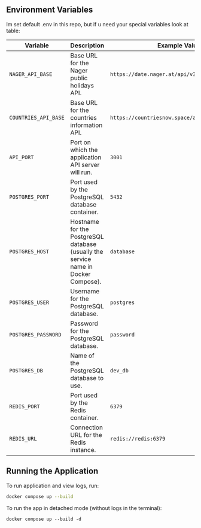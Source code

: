 ## Environment Variables

Im set default .env in this repo, but if u need your special variables look at table:

| Variable              | Description                                                                                  | Example Value                          |
|-----------------------|----------------------------------------------------------------------------------------------|----------------------------------------|
| `NAGER_API_BASE`      | Base URL for the Nager public holidays API.                                                  | `https://date.nager.at/api/v3`         |
| `COUNTRIES_API_BASE`  | Base URL for the countries information API.                                                  | `https://countriesnow.space/api/v0.1/countries` |
| `API_PORT`            | Port on which the application API server will run.                                           | `3001`                                 |
| `POSTGRES_PORT`       | Port used by the PostgreSQL database container.                                              | `5432`                                 |
| `POSTGRES_HOST`       | Hostname for the PostgreSQL database (usually the service name in Docker Compose).           | `database`                             |
| `POSTGRES_USER`       | Username for the PostgreSQL database.                                                        | `postgres`                             |
| `POSTGRES_PASSWORD`   | Password for the PostgreSQL database.                                                        | `password`                             |
| `POSTGRES_DB`         | Name of the PostgreSQL database to use.                                                      | `dev_db`                               |
| `REDIS_PORT`          | Port used by the Redis container.                                                            | `6379`                                 |
| `REDIS_URL`           | Connection URL for the Redis instance.                                                       | `redis://redis:6379`                   |



## Running the Application

To run application and view logs, run:
```sh
docker compose up --build
```

To run the app in detached mode (without logs in the terminal):
```
docker compose up --build -d
```
